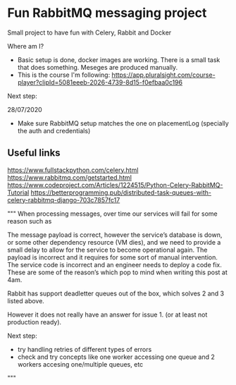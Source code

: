 

# Fun RabbitMQ messaging project

Small project to have fun with Celery, Rabbit and Docker

Where am I?
- Basic setup is done, docker images are working. There is a small task that does something.
  Meseges are produced manually.
- This is the course I'm following: https://app.pluralsight.com/course-player?clipId=5081eeeb-2026-4739-8d15-f0efbaa0c196


Next step:

28/07/2020
- Make sure RabbitMQ setup matches the one on placementLog (specially the auth and credentials)


## Useful links
https://www.fullstackpython.com/celery.html
https://www.rabbitmq.com/getstarted.html
https://www.codeproject.com/Articles/1224515/Python-Celery-RabbitMQ-Tutorial
https://betterprogramming.pub/distributed-task-queues-with-celery-rabbitmq-django-703c7857fc17


"""
When processing messages, over time our services will fail for some reason such as

The message payload is correct, however the service’s database is down, or some other dependency resource (VM dies), and we need to provide a small delay to allow for the service to become operational again.
The payload is incorrect and it requires for some sort of manual intervention.
The service code is incorrect and an engineer needs to deploy a code fix.
These are some of the reason’s which pop to mind when writing this post at 4am.

Rabbit has support deadletter queues out of the box, which solves 2 and 3 listed above.

However it does not really have an answer for issue 1. (or at least not production ready).


Next step:

- try handling retries of different types of errors
- check and try concepts like one worker accessing one queue and 2 workers accesing one/multiple queues, etc

"""
